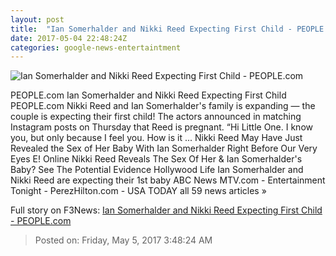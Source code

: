 ```yaml
---
layout: post
title:  "Ian Somerhalder and Nikki Reed Expecting First Child - PEOPLE.com"
date: 2017-05-04 22:48:24Z
categories: google-news-entertaintment
---
```


![Ian Somerhalder and Nikki Reed Expecting First Child - PEOPLE.com](http://i0.wp.com/peopledotcom.files.wordpress.com/2017/05/nikki-reed-ian-somerhalder.jpg?crop=0px%2C1113px%2C2000px%2C1050px&resize=1200%2C630&ssl=1)

PEOPLE.com Ian Somerhalder and Nikki Reed Expecting First Child PEOPLE.com Nikki Reed and Ian Somerhalder's family is expanding — the couple is expecting their first child! The actors announced in matching Instagram posts on Thursday that Reed is pregnant. “Hi Little One. I know you, but only because I feel you. How is it ... Nikki Reed May Have Just Revealed the Sex of Her Baby With Ian Somerhalder Right Before Our Very Eyes E! Online Nikki Reed Reveals The Sex Of Her & Ian Somerhalder's Baby? See The Potential Evidence Hollywood Life Ian Somerhalder and Nikki Reed are expecting their 1st baby ABC News MTV.com - Entertainment Tonight - PerezHilton.com - USA TODAY all 59 news articles »


Full story on F3News: [Ian Somerhalder and Nikki Reed Expecting First Child - PEOPLE.com](http://www.f3nws.com/n/FBPhWH)

> Posted on: Friday, May 5, 2017 3:48:24 AM
